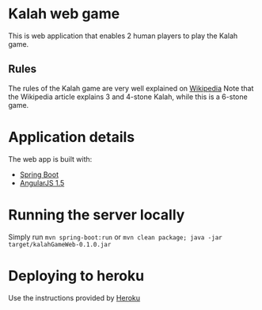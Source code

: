 # Kalah web game
This is web application that enables 2 human players to play the Kalah game.

## Rules
The rules of the Kalah game are very well explained on [Wikipedia](https://en.wikipedia.org/wiki/Kalah)
Note that the Wikipedia article explains 3 and 4-stone Kalah, while this is a 6-stone game.

# Application details
The web app is built with:
* [Spring Boot](https://spring.io/guides/gs/rest-service/) 
* [AngularJS 1.5](https://spring.io/guides/gs/consuming-rest-angularjs/)

# Running the server locally
Simply run ```mvn spring-boot:run``` or ```mvn clean package; java -jar target/kalahGameWeb-0.1.0.jar```

# Deploying to heroku
Use the instructions provided by [Heroku](https://devcenter.heroku.com/articles/deploying-spring-boot-apps-to-heroku) 
